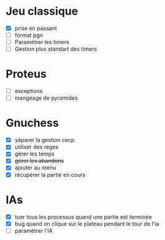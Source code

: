 # Jeu classique
 - [x] prise en passant
 - [ ] format pgn
 - [ ] Paramètrer les timers
 - [ ] Gestion plus standart des timers

# Proteus
 - [ ] exceptions
 - [ ] mangeage de pyramides

# Gnuchess
 - [x] séparer la gestion cecp
 - [x] utiliser des regex
 - [x] gérer les temps
 - [x] ~~gérer les abandons~~
 - [x] ajouter au menu
 - [x] récupérer la partie en cours

# IAs
 - [x] tuer tous les processus quand une partie est terminée
 - [x] bug quand on clique sur le plateau pendant le tour de l'ia
 - [ ] paramètrer l'IA
